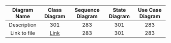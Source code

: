 | Diagram Name | Class Diagram    | Sequence Diagram   |  State Diagram   | Use Case Diagram    |
| :---:   | :---: | :---: |:---: | :---: |
| Description | 301   | 283   |  301   | 283   |
| Link to file | [Link](diagram/cs151classdiagram.png)   | 283   |  301   | 283   |
